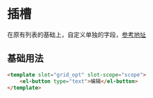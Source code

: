 # 插槽
在原有列表的基础上，自定义单独的字段，[参考地址](http://apusx.cn:88/web/#/5/109)

## 基础用法
```html
<template slot="grid_opt" slot-scope="scope">
    <el-button type="text">编辑</el-button>
</template>
```